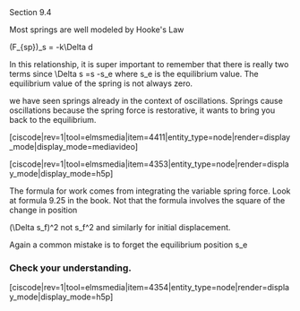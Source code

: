 <stop-note title="Read Knight 4ed" icon="stopnoteicons:book-icon">
  <span slot="message">Section 9.4</span>
</stop-note>

Most springs are well modeled by Hooke's Law

<lrn-math> (F_{sp})_s = -k\Delta d </lrn-math>

<lrndesign-sidenote label="Instructor Note" icon="bookmark" bg-color="#c2e5f2">
In this relationship, it is super important to remember that there is really two terms since <lrn-math>\Delta s =s -s_e </lrn-math> where <lrn-math inline>s_e </lrn-math> is the equilibrium value. The equilibrium value of the spring is not always zero. 
</lrndesign-sidenote>

we have seen springs already in the context of oscillations. Springs cause oscillations because the spring force is restorative, it wants to bring you back to the equilibrium. 

[ciscode|rev=1|tool=elmsmedia|item=4411|entity_type=node|render=display_mode|display_mode=mediavideo]

[ciscode|rev=1|tool=elmsmedia|item=4353|entity_type=node|render=display_mode|display_mode=h5p]

The formula for work comes from integrating the variable spring force. Look at formula 9.25 in the book. Not that the formula involves the square of the change in position 

<lrn-math> (\Delta s_f)^2 </lrn-math> not <lrn-math>s_f^2 </lrn-math> and similarly for initial displacement. 

<lrndesign-sidenote label="Instructor Note" icon="bookmark" bg-color="#c2e5f2">
Again a common mistake is to forget the equilibrium position <lrn-math>s_e </lrn-math>
</lrndesign-sidenote>

### Check your understanding. 

[ciscode|rev=1|tool=elmsmedia|item=4354|entity_type=node|render=display_mode|display_mode=h5p]



